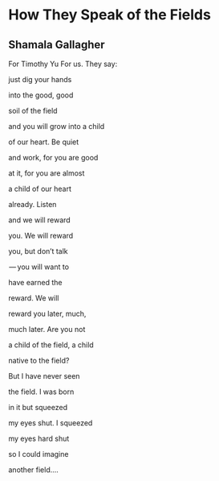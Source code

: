 # How They Speak of the Fields
## Shamala Gallagher
For Timothy Yu
For us. They say:

just dig your hands

into the good, good

soil of the field


and you will grow into a child

of our heart. Be quiet

and work, for you are good

at it, for you are almost

a child of our heart

already. Listen


and we will reward

you. We will reward

you, but don’t talk


 — you will want to

have earned the

reward. We will

reward you later, much,

much later. Are you not


a child of the field, a child

native to the field?


But I have never seen

the field. I was born

in it but squeezed

my eyes shut. I squeezed


my eyes hard shut

so I could imagine

another field....